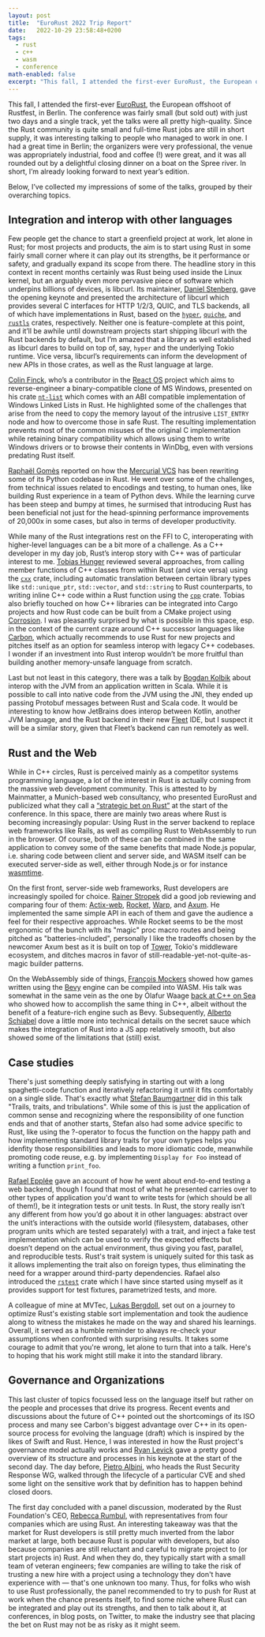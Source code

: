 ```yaml
---
layout: post
title:  "EuroRust 2022 Trip Report"
date:   2022-10-29 23:58:48+0200
tags:
  - rust
  - c++
  - wasm
  - conference
math-enabled: false
excerpt: "This fall, I attended the first-ever EuroRust, the European offshoot of Rustfest, in Berlin. In this post, I’ve collected my impressions of some of the talks, grouped by their overarching topics."
---
```


This fall, I attended the first-ever [EuroRust][eurorust], the European offshoot of Rustfest, in Berlin. The conference
was fairly small (but sold out) with just two days and a single track, yet the talks were all pretty high-quality. Since
the Rust community is quite small and full-time Rust jobs are still in short supply, it was interesting talking to
people who managed to work in one. I had a great time in Berlin; the organizers were very professional, the venue was
appropriately industrial, food and coffee (!) were great, and it was all rounded out by a delightful closing dinner on a
boat on the Spree river. In short, I’m already looking forward to next year’s edition.

Below, I’ve collected my impressions of some of the talks, grouped by their overarching topics.

## Integration and interop with other languages

Few people get the chance to start a greenfield project at work, let alone in Rust; for most projects and products, the
aim is to start using Rust in some fairly small corner where it can play out its strengths, be it performance or safety,
and gradually expand its scope from there. The headline story in this context in recent months certainly was Rust being
used inside the Linux kernel, but an arguably even more pervasive piece of software which underpins billions of devices,
is libcurl. Its maintainer, [Daniel Stenberg][stenberg], gave the opening keynote and presented the architecture of
libcurl which provides several C interfaces for HTTP 1/2/3, QUIC, and TLS backends, all of which have implementations in
Rust, based on the [`hyper`][hyper], [`quiche`][quiche], and [`rustls`][rustls] crates, respectively. Neither one is
feature-complete at this point, and it’ll be awhile until downstream projects start shipping libcurl with the Rust
backends by default, but I’m amazed that a library as well established as libcurl dares to build on top of, say, `hyper`
and the underlying Tokio runtime. Vice versa, libcurl’s requirements can inform the development of new APIs in those
crates, as well as the Rust language at large.

[Colin Finck][finck], who’s a contributor in the [React OS][react-os] project which aims to reverse-engineer a
binary-compatible clone of MS Windows, presented on his crate [`nt-list`][nt-list] which comes with an ABI compatible
implementation of Windows Linked Lists in Rust. He highlighted some of the challenges that arise from the need to copy
the memory layout of the intrusive `LIST_ENTRY` node and how to overcome those in safe Rust. The resulting
implementation prevents most of the common misuses of the original C implementation while retaining binary compatibility
which allows using them to write Windows drivers or to browse their contents in WinDbg, even with versions predating
Rust itself.

[Raphaël Gomès][gomes] reported on how the [Mercurial VCS][mercurial] has been rewriting some of its Python codebase in
Rust. He went over some of the challenges, from technical issues related to encodings and testing, to human ones, like
building Rust experience in a team of Python devs. While the learning curve has been steep and bumpy at times, he
surmised that introducing Rust has been beneficial not just for the head-spinning performance improvements of 20,000x in
some cases, but also in terms of developer productivity.

While many of the Rust integrations rest on the FFI to C, interoperating with higher-level languages can be a bit more
of a challenge. As a C++ developer in my day job, Rust’s interop story with C++ was of particular interest to
me. [Tobias Hunger][hunger] reviewed several approaches, from calling member functions of C++ classes from within Rust
(and vice versa) using the [`cxx`][cxx] crate, including automatic translation between certain library types
like `std::unique_ptr`, `std::vector`, and `std::string` to Rust counterparts, to writing inline C++ code within a Rust
function using the [`cpp`][cpp] crate. Tobias also briefly touched on how C++ libraries can be integrated into Cargo
projects and how Rust code can be built from a CMake project using [Corrosion][corrosion]. I was pleasantly surprised by
what is possible in this space, esp. in the context of the current craze around C++ successor languages
like [Carbon][carbon], which actually recommends to use Rust for new projects and pitches itself as an option for
seamless interop with legacy C++ codebases. I wonder if an investment into Rust interop wouldn’t be more fruitful than
building another memory-unsafe language from scratch.

Last but not least in this category, there was a talk by [Bogdan Kolbik][kolbik] about interop with the JVM from an
application written in Scala. While it is possible to call into native code from the JVM using the JNI, they ended up
passing Protobuf messages between Rust and Scala code. It would be interesting to know how JetBrains does interop
between Kotlin, another JVM language, and the Rust backend in their new [Fleet][fleet] IDE, but I suspect it will be a
similar story, given that Fleet’s backend can run remotely as well.

## Rust and the Web

While in C++ circles, Rust is perceived mainly as a competitor systems programming language, a lot of the interest in
Rust is actually coming from the massive web development community. This is attested to by Mainmatter, a Munich-based
web consultancy, who presented EuroRust and publicized what they call a [“strategic bet on Rust”][mainmatter-bet] at the
start of the conference. In this space, there are mainly two areas where Rust is becoming increasingly popular: Using
Rust in the server backend to replace web frameworks like Rails, as well as compiling Rust to WebAssembly to run in the
browser. Of course, both of these can be combined in the same application to convey some of the same benefits that made
Node.js popular, i.e. sharing code between client and server side, and WASM itself can be executed server-side as well,
either through Node.js or for instance [wasmtime][wasmtime].

On the first front, server-side web frameworks, Rust developers are increasingly spoiled for
choice. [Rainer Stropek][stropek] did a good job reviewing and comparing four of them: [Actix-web][actix-web],
[Rocket][rocket], [Warp][warp], and [Axum][axum]. He implemented the same simple API in each of them and gave the
audience a feel for their respective approaches. While Rocket seems to be the most ergonomic of the bunch with its
"magic" proc macro routes and being pitched as "batteries-included", personally I like the tradeoffs chosen by the
newcomer Axum best as it is built on top of [Tower][tower], Tokio's middleware ecosystem, and ditches macros in favor of
still-readable-yet-not-quite-as-magic builder patterns.

On the WebAssembly side of things, [François Mockers][mockers] showed how games written using the [Bevy][bevy] engine
can be compiled into WASM. His talk was somewhat in the same vein as the one by Ólafur Waage
[back at C++ on Sea][cpp-on-sea] who showed how to accomplish the same thing in C++, albeit without the benefit of
a feature-rich engine such as Bevy. Subsequently, [Alberto Schiabel][schiabel] dove a little more into technical details
on the secret sauce which makes the integration of Rust into a JS app relatively smooth, but also showed some of the
limitations that (still) exist.

## Case studies

There's just something deeply satisfying in starting out with a long spaghetti-code function and iteratively refactoring
it until it fits comfortably on a single slide. That's exactly what [Stefan Baumgartner][baumgartner] did in this talk
"Trails, traits, and tribulations". While some of this is just the application of common sense and recognizing where the
responsibility of one function ends and that of another starts, Stefan also had some advice specific to Rust, like using
the ?-operator to focus the function on the happy path and how implementing standard library traits for your own types
helps you idenfity those responsibilities and leads to more idiomatic code, meanwhile promoting code reuse, e.g. by
implementing `Display for Foo` instead of writing a function `print_foo`.

[Rafael Epplée][epplee] gave an account of how he went about end-to-end testing a web backend, though I found that most
of what he presented carries over to other types of application you'd want to write tests for (which should be all of
them!), be it integration tests or unit tests. In Rust, the story really isn’t any different from how you’d go about it
in other languages: abstract over the unit’s interactions with the outside world (filesystem, databases, other program
units which are tested separately) with a trait, and inject a fake test implementation which can be used to verify the
expected effects but doesn’t depend on the actual environment, thus giving you fast, parallel, and reproducible tests.
Rust's trait system is uniquely suited for this task as it allows implementing the trait also on foreign types, thus
eliminating the need for a wrapper around third-party dependencies. Rafael also introduced the [`rstest`][rstest] crate
which I have since started using myself as it provides support for test fixtures, parametrized tests, and more.

A colleague of mine at MVTec, [Lukas Bergdoll][bergdoll], set out on a journey to optimize Rust's existing stable sort
implementation and took the audience along to witness the mistakes he made on the way and shared his learnings. Overall,
it served as a humble reminder to always re-check your assumptions when confronted with surprising results. It takes
some courage to admit that you're wrong, let alone to turn that into a talk. Here's to hoping that his work might still
make it into the standard library.

## Governance and Organizations

This last cluster of topics focussed less on the language itself but rather on the people and processes that drive its
progress. Recent events and discussions about the future of C++ pointed out the shortcomings of its ISO process and
many see Carbon's biggest advantage over C++ in its open-source process for evolving the language (draft) which is
inspired by the likes of Swift and Rust. Hence, I was interested in how the Rust project's governance model actually
works and [Ryan Levick][levick] gave a pretty good overview of its structure and processes in his keynote at the start
of the second day. The day before, [Pietro Albini][albini], who heads the Rust Security Response WG, walked through the
lifecycle of a particular CVE and shed some light on the sensitive work that by definition has to happen behind closed
doors.

The first day concluded with a panel discussion, moderated by the Rust Foundation's CEO, [Rebecca Rumbul][rumbul], with
representatives from four companies which are using Rust. An interesting takeaway was that the market for Rust
developers is still pretty much inverted from the labor market at large, both because Rust is popular with developers,
but also because companies are still reluctant and careful to migrate project to (or start projects in) Rust. And when
they do, they typically start with a small team of veteran engineers; few companies are willing to take the risk of
trusting a new hire with a project using a technology they don't have experience with — that's one unknown too many.
Thus, for folks who wish to use Rust professionally, the panel recommended to try to push for Rust at work when the
chance presents itself, to find some niche where Rust can be integrated and play out its strengths, and then to talk
about it, at conferences, in blog posts, on Twitter, to make the industry see that placing the bet on Rust may not be as
risky as it might seem.

[eurorust]: https://eurorust.eu/

[stenberg]: https://eurorust.eu/2022/speakers/daniel-stenberg/

[finck]: https://eurorust.eu/2022/speakers/colin-finck/

[gomes]: https://eurorust.eu/2022/speakers/raphael-gomes/

[hunger]: https://eurorust.eu/2022/speakers/tobias-hunger/

[kolbik]: https://eurorust.eu/2022/speakers/bogdan-kolbik/

[stropek]: https://eurorust.eu/2022/speakers/rainer-stropek/

[mockers]: https://eurorust.eu/2022/speakers/francois-mockers/

[schiabel]: https://eurorust.eu/2022/speakers/alberto-schiabel/

[baumgartner]: https://eurorust.eu/2022/speakers/stefan-baumgartner/

[epplee]: https://eurorust.eu/2022/speakers/rafael-epplee/

[bergdoll]: https://eurorust.eu/2022/speakers/lukas-bergdoll/

[levick]: https://eurorust.eu/2022/speakers/ryan-levick/

[albini]: https://eurorust.eu/2022/speakers/pietro-albini/

[rumbul]: https://eurorust.eu/2022/speakers/rebecca-rumbul/

[hyper]: https://crates.io/crates/hyper

[quiche]: https://crates.io/crates/quiche

[rustls]: https://crates.io/crates/rustls

[nt-list]: https://crates.io/crates/nt-list

[cpp]: https://crates.io/crates/cpp

[cxx]: https://crates.io/crates/cxx

[actix-web]: https://crates.io/crates/actix-web

[rocket]: https://crates.io/crates/rocket

[warp]: https://crates.io/crates/warp

[axum]: https://crates.io/crates/axum

[tower]: https://crates.io/crates/tower

[rstest]: https://crates.io/crates/rstest

[react-os]: https://reactos.org/

[mercurial]: https://www.mercurial-scm.org/

[corrosion]: https://github.com/corrosion-rs/corrosion

[carbon]: https://github.com/carbon-language/carbon-lang

[fleet]: https://blog.jetbrains.com/fleet/2022/01/fleet-below-deck-part-i-architecture-overview/

[mainmatter-bet]: https://mainmatter.com/blog/2022/10/12/making-a-strategic-bet-on-rust/

[wasmtime]: https://wasmtime.dev/

[bevy]: https://bevyengine.org/

[cpp-on-sea]: /2022/08/07/cpp-on-sea-2022-trip-report
